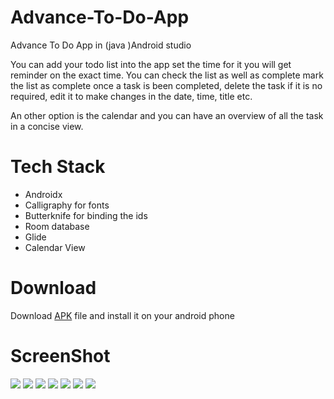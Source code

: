 # Advance-To-Do-App
Advance To Do App in (java )Android studio 

You can add your todo list into the app set the time for it you will get reminder on the exact time. You can check the list as well as complete mark the list as complete once a task is been completed, delete the task if it is no required, edit it to make changes in the date, time, title etc. 

An other option is the calendar and you can have an overview of all the task in a concise view.



# Tech Stack
- Androidx
- Calligraphy for fonts
- Butterknife for binding the ids
- Room database
- Glide
- Calendar View

# Download

Download [APK](https://github.com/naemazam/Advance-To-Do-App/raw/main/ToDo.apk.1) file and install it on your android phone



# ScreenShot 
![](./img/1.jpg)
![](./img/2.jpg)
![](./img/3.jpg)
![](./img/4.jpg)
![](./img/5.jpg)
![](./img/6.jpg)
![](./img/7.jpg)
